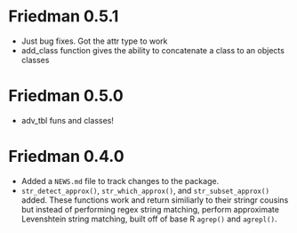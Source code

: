 # Friedman 0.5.1

* Just bug fixes. Got the attr type to work
* add_class function gives the ability to concatenate a class to an objects 
classes

# Friedman 0.5.0

* adv_tbl funs and classes!

# Friedman 0.4.0

* Added a `NEWS.md` file to track changes to the package.
* `str_detect_approx()`, `str_which_approx()`, and `str_subset_approx()` added. 
These functions work and return similiarly to their stringr cousins but instead 
of performing regex string matching, perform approximate Levenshtein string 
matching, built off of base R `agrep()` and `agrepl()`. 
